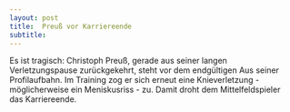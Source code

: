 ```yaml
---
layout: post
title:  Preuß vor Karriereende
subtitle:  
---
```


Es ist tragisch: Christoph Preuß, gerade aus seiner langen Verletzungspause zurückgekehrt, steht vor dem endgültigen Aus seiner Profilaufbahn. Im Training zog er sich erneut eine Knieverletzung - möglicherweise ein Meniskusriss - zu. Damit droht dem Mittelfeldspieler das Karriereende.


